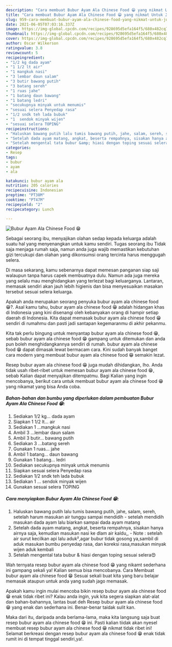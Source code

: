 ```yaml
---
description: "Cara membuat Bubur Ayam Ala Chinese Food 😁 yang nikmat Untuk Jualan"
title: "Cara membuat Bubur Ayam Ala Chinese Food 😁 yang nikmat Untuk Jualan"
slug: 959-cara-membuat-bubur-ayam-ala-chinese-food-yang-nikmat-untuk-jualan
date: 2021-06-05T07:03:16.337Z
image: https://img-global.cpcdn.com/recipes/928695d5efa164f5/680x482cq70/bubur-ayam-ala-chinese-food-😁-foto-resep-utama.jpg
thumbnail: https://img-global.cpcdn.com/recipes/928695d5efa164f5/680x482cq70/bubur-ayam-ala-chinese-food-😁-foto-resep-utama.jpg
cover: https://img-global.cpcdn.com/recipes/928695d5efa164f5/680x482cq70/bubur-ayam-ala-chinese-food-😁-foto-resep-utama.jpg
author: Oscar Wilkerson
ratingvalue: 3.8
reviewcount: 5
recipeingredient:
- "1/2 kg dada ayam"
- "1 1/2 lt air"
- "1 mangkuk nasi"
- "3 lembar daun salam"
- "3 butir bawang putih"
- "3 batang sereh"
- "1 ruas jahe"
- "1 batang daun bawang"
- "1 batang ledri"
- "secukupnya minyak untuk menumis"
- "sesuai selera Penyedap rasa"
- "1/2 sndk teh lada bubuk"
- "1  sendok minyak wijen"
- "sesuai selera TOPING"
recipeinstructions:
- "Haluskan bawang putih lalu tumis bawang putih, jahe, salam, sereh, setelah harum masukan air tunggu sampai mendidih setelah mendidih masukan dada ayam lalu biarkan sampai dada ayam matang"
- "Setelah dada ayam matang, angkat, beserta rempahnya, sisakan hanya airnya saja, kemudian masukan nasi ke dlam air kaldu,, Note : setelah air surut kecilkan api lalu aduk²,agar bubur tidak gosong ya,sambil di aduk masukan bumbu penyedap rasa, dan koreksi rasa,masukan minyak wijen aduk kembali"
- "Setelah mengental tata bubur &amp; hiasi dengan toping sesuai selera😍"
categories:
- Resep
tags:
- bubur
- ayam
- ala

katakunci: bubur ayam ala 
nutrition: 205 calories
recipecuisine: Indonesian
preptime: "PT38M"
cooktime: "PT47M"
recipeyield: "2"
recipecategory: Lunch

---
```



![Bubur Ayam Ala Chinese Food 😁](https://img-global.cpcdn.com/recipes/928695d5efa164f5/680x482cq70/bubur-ayam-ala-chinese-food-😁-foto-resep-utama.jpg)

Sebagai seorang ibu, menyajikan olahan sedap kepada keluarga adalah suatu hal yang menyenangkan untuk kamu sendiri. Tugas seorang ibu Tidak saja menjaga rumah saja, namun anda juga wajib memastikan kebutuhan gizi tercukupi dan olahan yang dikonsumsi orang tercinta harus menggugah selera.

Di masa  sekarang, kamu sebenarnya dapat memesan panganan siap saji walaupun tanpa harus capek membuatnya dulu. Namun ada juga mereka yang selalu mau menghidangkan yang terlezat bagi keluarganya. Lantaran, memasak sendiri akan jauh lebih higienis dan bisa menyesuaikan masakan tersebut sesuai selera keluarga. 



Apakah anda merupakan seorang penyuka bubur ayam ala chinese food 😁?. Asal kamu tahu, bubur ayam ala chinese food 😁 adalah hidangan khas di Indonesia yang kini disenangi oleh kebanyakan orang di hampir setiap daerah di Indonesia. Kita dapat memasak bubur ayam ala chinese food 😁 sendiri di rumahmu dan pasti jadi santapan kegemaranmu di akhir pekanmu.

Kita tak perlu bingung untuk menyantap bubur ayam ala chinese food 😁, sebab bubur ayam ala chinese food 😁 gampang untuk ditemukan dan anda pun boleh menghidangkannya sendiri di rumah. bubur ayam ala chinese food 😁 dapat dimasak lewat bermacam cara. Kini sudah banyak banget cara modern yang membuat bubur ayam ala chinese food 😁 semakin lezat.

Resep bubur ayam ala chinese food 😁 juga mudah dihidangkan, lho. Anda tidak usah ribet-ribet untuk memesan bubur ayam ala chinese food 😁, sebab Kalian dapat menyajikan ditempatmu. Bagi Kalian yang ingin mencobanya, berikut cara untuk membuat bubur ayam ala chinese food 😁 yang nikamat yang bisa Anda coba.

<!--inarticleads1-->

##### Bahan-bahan dan bumbu yang diperlukan dalam pembuatan Bubur Ayam Ala Chinese Food 😁:

1. Sediakan 1/2 kg... dada ayam
1. Siapkan 1 1/2 lt... air
1. Sediakan 1 ...mangkuk nasi
1. Ambil 3 ...lembar daun salam
1. Ambil 3 butir... bawang putih
1. Sediakan 3 ...batang sereh
1. Gunakan 1 ruas... jahe
1. Ambil 1 batang... daun bawang
1. Gunakan 1 batang... ledri
1. Sediakan secukupnya minyak untuk menumis
1. Siapkan sesuai selera Penyedap rasa
1. Sediakan 1/2 sndk teh lada bubuk
1. Sediakan 1 ... sendok minyak wijen
1. Gunakan sesuai selera TOPING




<!--inarticleads2-->

##### Cara menyiapkan Bubur Ayam Ala Chinese Food 😁:

1. Haluskan bawang putih lalu tumis bawang putih, jahe, salam, sereh, setelah harum masukan air tunggu sampai mendidih - setelah mendidih masukan dada ayam lalu biarkan sampai dada ayam matang
1. Setelah dada ayam matang, angkat, beserta rempahnya, sisakan hanya airnya saja, kemudian masukan nasi ke dlam air kaldu,, - Note : setelah air surut kecilkan api lalu aduk²,agar bubur tidak gosong ya,sambil di aduk masukan bumbu penyedap rasa, dan koreksi rasa,masukan minyak wijen aduk kembali
1. Setelah mengental tata bubur &amp; hiasi dengan toping sesuai selera😍




Wah ternyata resep bubur ayam ala chinese food 😁 yang nikamt sederhana ini gampang sekali ya! Kalian semua bisa mencobanya. Cara Membuat bubur ayam ala chinese food 😁 Sesuai sekali buat kita yang baru belajar memasak ataupun untuk anda yang sudah jago memasak.

Apakah kamu ingin mulai mencoba bikin resep bubur ayam ala chinese food 😁 enak tidak ribet ini? Kalau anda ingin, yuk kita segera siapkan alat-alat dan bahan-bahannya, lantas buat deh Resep bubur ayam ala chinese food 😁 yang enak dan sederhana ini. Benar-benar taidak sulit kan. 

Maka dari itu, daripada anda berlama-lama, maka kita langsung saja buat resep bubur ayam ala chinese food 😁 ini. Pasti kalian tiidak akan nyesel membuat resep bubur ayam ala chinese food 😁 nikmat tidak ribet ini! Selamat berkreasi dengan resep bubur ayam ala chinese food 😁 enak tidak rumit ini di tempat tinggal sendiri,ya!.

